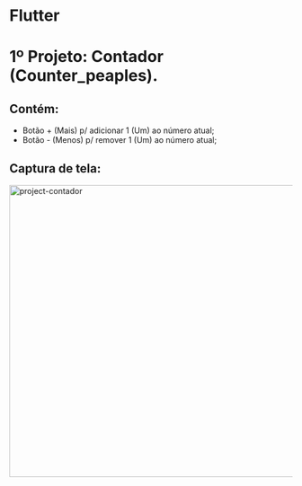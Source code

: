 # Flutter 
# 1º Projeto: Contador (Counter_peaples).
## Contém:
- Botão + (Mais) p/ adicionar 1 (Um) ao número atual;
- Botão - (Menos) p/ remover 1 (Um) ao número atual;

## Captura de tela:

<img src="https://i.ibb.co/VNN3VzK/Simulator-Screen-Shot-i-Phone-8-2021-08-10-at-19-32-14.png" alt="project-contador" border="0" height="520px">
